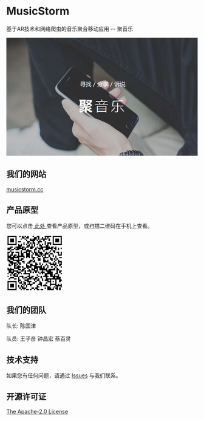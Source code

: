 # MusicStorm

基于AR技术和网络爬虫的音乐聚合移动应用 -- 聚音乐

![MusicStorm image](resources/musicstorm.png)

## 我们的网站

<a href="http://musicstorm.cc" target="_blank">musicstorm.cc</a>

## 产品原型

您可以点击<a href="https://modao.cc/app/sULvGw8Mmb2h7CpdiaJlwshN3TxdXub" target="_blank"> 此处 </a>查看产品原型，或扫描二维码在手机上查看。

![QR Code](resources/app-demo-modao-qrcode.png)

## 我们的团队

队长: 陈国津

队员: 王子彦 钟昌宏 蔡百灵

## 技术支持

如果您有任何问题，请通过 <a href="https://github.com/android-app-development-course/MusicStorm/issues" target="_blank">Issues</a> 与我们联系。

## 开源许可证

<a href="https://github.com/android-app-development-course/MusicStorm/blob/master/LICENSE" target="_blank">The Apache-2.0 License</a>
